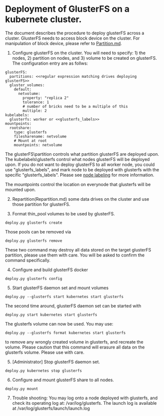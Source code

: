 # Deployment of GlusterFS on a kubernete cluster. 

The document describes the procedure to deploy glusterFS across a cluster. GlusterFS needs to access block device on the cluster. For manipulation of block device, please refer to [Partition.md](Partition.md). 

1. Configure glusterFS on the cluster. 
  You will need to specify: 1) the nodes, 2) partition on nodes, and 3) volume to be created on glusterFS. 
  The configuration entry are as follws: 
  
  ```
  glusterFS:
    partitions: <<regular expression matching drives deploying glusterFS>>
    gluster_volumes: 
      default: 
        netvolume: 
          property: "replica 2" 
          tolerance: 1
          # number of bricks need to be a multiple of this
          multiple: 2    
  kubelabels:
    glusterfs: worker or <<glusterfs_labels>>
  mountpoints:
    rootshare:
      type: glusterfs
      filesharename: netvolume
      # Mount at root
      mountpoints: netvolume
  ```

  The glusterFS\partition controls what partition glusterFS are deployed upon. The kubelabels\glusterfs control what nodes glusterFS will be deployed upon. If you do not want to deploy glusterFS to all worker node, you could use "glusterfs_labels", and mark node to be deployed with glusterfs with the specific "glusterfs_labels". Please see [node labeling](Labels.md) for more information. 

  The mountpoints control the location on everynode that glusterfs will be mounted upon. 

2. Repartition(Repartition.md) some data drives on the cluster and use those partition for glusterFS. 

3. Format thin_pool volumes to be used by glusterFS. 
  ```
  deploy.py glusterfs create 
  ```
  Those pools can be removed via
  ```
  deploy.py glusterfs remove
  ```
  These two command may destroy all data stored on the target glusterFS partition, please use them with care. You will be asked to confirm the command specifically. 
  
4. Configure and build glusterFS docker 
  ```
  deploy.py glusterfs config
  ```
  
5. Start glusterFS daemon set and mount volumes 
  ```
  deploy.py --glusterfs start kubernetes start glusterfs
  ```
  The second time around, glusterFS daemon set can be started with 
  ```
  deploy.py start kubernetes start glusterfs
  ```
  The glusterfs volume can now be used. 
  You may use:
  ```
  deploy.py --glusterfs format kubernetes start glusterfs
  ```
  to remove any wrongly created volume in glusterfs, and recreate the volume. Please caution that this command will erasure all data on the glusterfs volume. Please use with care. 
  
5. [Administrator] Stop glusterFS daemon set. 
  ```
  deploy.py kubernetes stop glusterfs
  ```

6. Configure and mount glusterFS share to all nodes. 
  ```
  deploy.py mount
  ```

7. Trouble shooting:
   You may log onto a node deployed with glusterfs, and check its operating log at: /var/log/glusterfs.
   The launch log is available at /var/log/glusterfs/launch/launch.log
